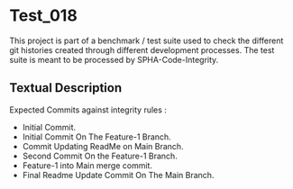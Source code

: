 # Test_018
This project is part of a benchmark / test suite used to check the different git histories created through different development processes. The test suite is meant to be processed by SPHA-Code-Integrity.

## Textual Description
Expected Commits against integrity rules :
* Initial Commit.
* Initial Commit On The Feature-1 Branch.
* Commit Updating ReadMe on Main Branch.
* Second Commit On the Feature-1 Branch.
* Feature-1 into Main merge commit.
* Final Readme Update Commit On The Main Branch.
